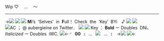 Wip ♡　 … 　〜
***
->![](https://i.postimg.cc/WbxmdN4J/q3mu4d.png)
![](https://i.postimg.cc/zGS7byPP/msquxn.png)
![](https://i.postimg.cc/Y98Hq2Q5/ezgif-1-1a6fbba562.png)
**M**i’s ![]() ‘Selves’ ![]() in ![]() **F**ull！
Check ![]() the ![]() ‘Key’ ![]() BYi　♪
![](https://i.postimg.cc/bJNJn5Ht/Untitled783-20230307010509-1.png)
![](https://i.postimg.cc/Ssh590ym/Untitled1673-20240304233613.png)
![AC ； @ aubergieine  on  Twitter．](https://i.postimg.cc/s242Cc8g/IMG-8559.gif)
![](https://i.postimg.cc/tTNctrTW/Untitled1673-20240304233616.png)
![](https://i.postimg.cc/bJNJn5Ht/Untitled783-20230307010509-1.png)
Key ： **Bold** ー Doubles ![]() DNi､
*Italicized* ー Doubles ![]() iWC.
![](https://i.postimg.cc/Y98Hq2Q5/ezgif-1-1a6fbba562.png)<-
◜  **00**  ⦂  ...  ![](https://i.postimg.cc/PqpQCdQy/70-F9-A590-EDA7-4214-A963-8117-D2415-F67.gif)  ...  ⦂  
->![](https://i.postimg.cc/YSdxRJ76/qsyk4r.png)
![](https://i.postimg.cc/VkMqMxSZ/rymhuq.png)<-